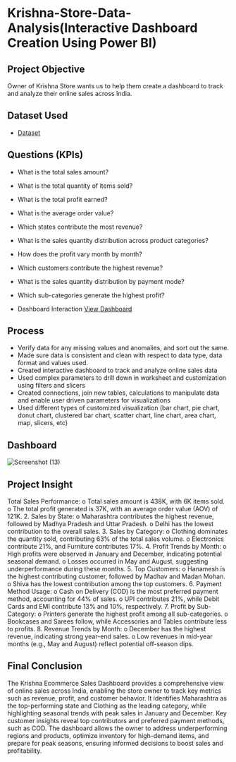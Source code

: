 # Krishna-Store-Data-Analysis(Interactive Dashboard Creation Using Power BI)

## Project Objective
Owner of Krishna Store wants us to help them create a dashboard to track and analyze their online sales across India.

## Dataset Used 
- <a href="https://github.com/AmiteshBatham15/Data-Analysis-Dashboard-/blob/main/Sales%20csv%201(in).csv">Dataset</a>

## Questions (KPIs)
- What is the total sales amount?
- What is the total quantity of items sold?
- What is the total profit earned?
- What is the average order value?
- Which states contribute the most revenue?
- What is the sales quantity distribution across product categories?
- How does the profit vary month by month?
- Which customers contribute the highest revenue?
- What is the sales quantity distribution by payment mode?
- Which sub-categories generate the highest profit?

- Dashboard Interaction <a href="https://github.com/AmiteshBatham15/Data-Analysis-Dashboard-/blob/main/Screenshot%20(13).png">View Dashboard</a>

## Process
- Verify data for any missing values and anomalies, and sort out the same.
- Made sure data is consistent and clean with respect to data type, data format and values used.
- Created interactive dashboard to track and analyze online sales data
- Used complex parameters to drill down in worksheet and customization using filters and slicers
- Created connections, join new tables, calculations to manipulate data and enable user driven parameters for visualizations
- Used different types of customized visualization (bar chart, pie chart, donut chart, clustered bar chart, scatter chart, line chart, area chart, map, slicers, etc)

## Dashboard 
![Screenshot (13)](https://github.com/user-attachments/assets/07c19e16-f9c1-4686-98c0-aff234dc343a)

## Project Insight
Total Sales Performance:
      o Total sales amount is 438K, with 6K items sold.
      o The total profit generated is 37K, with an average order value (AOV) of
        121K.
2. Sales by State:
      o Maharashtra contributes the highest revenue, followed by Madhya
        Pradesh and Uttar Pradesh.
      o Delhi has the lowest contribution to the overall sales.
3. Sales by Category:
      o Clothing dominates the quantity sold, contributing 63% of the total
        sales volume.
      o Electronics contribute 21%, and Furniture contributes 17%.
4. Profit Trends by Month:
      o High profits were observed in January and December, indicating
        potential seasonal demand.
      o Losses occurred in May and August, suggesting underperformance
        during these months.
5. Top Customers:
      o Hanamesh is the highest contributing customer, followed by Madhav
        and Madan Mohan.
      o Shiva has the lowest contribution among the top customers.
6. Payment Method Usage:
      o Cash on Delivery (COD) is the most preferred payment method,
        accounting for 44% of sales.
      o UPI contributes 21%, while Debit Cards and EMI contribute 13% and
        10%, respectively.
7. Profit by Sub-Category:
      o Printers generate the highest profit among all sub-categories.
      o Bookcases and Sarees follow, while Accessories and Tables
        contribute less to profits.
8. Revenue Trends by Month:
      o December has the highest revenue, indicating strong year-end sales.
      o Low revenues in mid-year months (e.g., May and August) reflect
        potential off-season dips.

## Final Conclusion
The Krishna Ecommerce Sales Dashboard provides a comprehensive view of online sales across India, enabling the store owner to track key metrics such as revenue, profit, and customer behavior. It identifies Maharashtra as the top-performing state and Clothing as the leading category, while highlighting seasonal trends with peak sales in January and December. Key customer insights reveal top contributors and preferred payment methods, such as COD. The dashboard allows the owner to address underperforming regions and products, optimize inventory for high-demand items, and prepare for peak seasons, ensuring informed decisions to boost sales and profitability.
